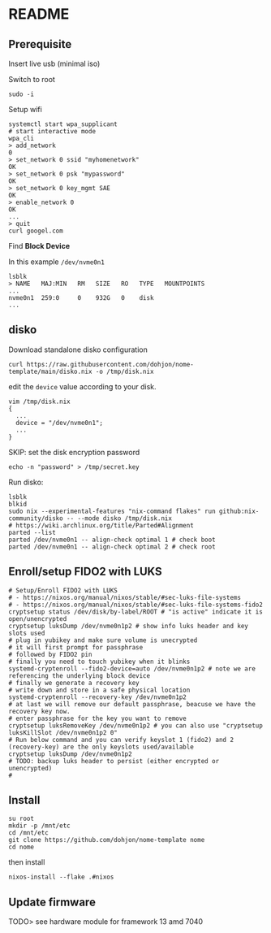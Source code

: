 # README

## Prerequisite

Insert live usb (minimal iso)

Switch to root

```console
sudo -i
```

Setup wifi

```console
systemctl start wpa_supplicant
# start interactive mode
wpa_cli
> add_network
0
> set_network 0 ssid "myhomenetwork"
OK
> set_network 0 psk "mypassword"
OK
> set_network 0 key_mgmt SAE
OK
> enable_network 0
OK
...
> quit
curl googel.com
```

Find **Block Device** 

In this example `/dev/nvme0n1`

```console
lsblk
> NAME   MAJ:MIN   RM   SIZE   RO   TYPE   MOUNTPOINTS
...
nvme0n1  259:0     0    932G   0    disk   
...
```

## disko

Download standalone disko configuration

```console
curl https://raw.githubusercontent.com/dohjon/nome-template/main/disko.nix -o /tmp/disk.nix
```

edit the `device` value according to your disk.

```console
vim /tmp/disk.nix
{
  ...
  device = "/dev/nvme0n1";
  ...
}
```

SKIP: set the disk encryption password

```console
echo -n "password" > /tmp/secret.key
```

Run disko:

```console
lsblk
blkid
sudo nix --experimental-features "nix-command flakes" run github:nix-community/disko -- --mode disko /tmp/disk.nix
# https://wiki.archlinux.org/title/Parted#Alignment
parted --list
parted /dev/nvme0n1 -- align-check optimal 1 # check boot
parted /dev/nvme0n1 -- align-check optimal 2 # check root
```

## Enroll/setup FIDO2 with LUKS

```console
# Setup/Enroll FIDO2 with LUKS
# - https://nixos.org/manual/nixos/stable/#sec-luks-file-systems
# - https://nixos.org/manual/nixos/stable/#sec-luks-file-systems-fido2
cryptsetup status /dev/disk/by-label/ROOT # "is active" indicate it is open/unencrypted
cryptsetup luksDump /dev/nvme0n1p2 # show info luks header and key slots used
# plug in yubikey and make sure volume is unecrypted
# it will first prompt for passphrase
# followed by FIDO2 pin
# finally you need to touch yubikey when it blinks
systemd-cryptenroll --fido2-device=auto /dev/nvme0n1p2 # note we are referencing the underlying block device
# finally we generate a recovery key
# write down and store in a safe physical location
systemd-cryptenroll --recovery-key /dev/nvme0n1p2
# at last we will remove our default passphrase, beacuse we have the recovery key now.
# enter passphrase for the key you want to remove
cryptsetup luksRemoveKey /dev/nvme0n1p2 # you can also use "cryptsetup luksKillSlot /dev/nvme0n1p2 0"
# Run below command and you can verify keyslot 1 (fido2) and 2 (recovery-key) are the only keyslots used/available
cryptsetup luksDump /dev/nvme0n1p2
# TODO: backup luks header to persist (either encrypted or unencrypted)
# 
```

## Install

```console
su root
mkdir -p /mnt/etc
cd /mnt/etc
git clone https://github.com/dohjon/nome-template nome
cd nome
```


then install

```console
nixos-install --flake .#nixos
```


## Update firmware

TODO> see hardware module for framework 13 amd 7040